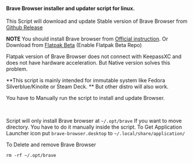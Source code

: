 #### Brave Browser installer and updater script for linux.

This Script will download and update Stable version of Brave Browser from [Github Release](https://github.com/brave/brave-browser/releases "Github Release")

**NOTE**
You should install Brave browser from [Official instruction](https://brave.com/linux/ "Official instruction").
Or Download from [Flatpak Beta](https://github.com/flathub/com.brave.Browser "Flatpak Beta") (Enable Flatpak Beta Repo)

Flatpak version of Brave Browser does not connect with KeepassXC and does not have hardware acceleration. But Native version solves this problem.

**This script is mainly intended for immutable system like Fedora Silverblue/Kinoite or Steam Deck.
** But other distro will also work.

You have to Manually run the script to install and update Browser.

 <br />
 
Script will only install Brave browser at `~/.opt/brave`
If you want to move directory. You have to do it manually inside the script.
To Get Application Launcher icon put `brave-browser.desktop` to `~/.local/share/application/`

To Delete and remove Brave Browser
```
rm -rf ~/.opt/brave
```
